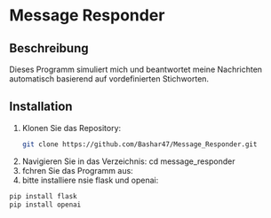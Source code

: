 # Message Responder

## Beschreibung
Dieses Programm simuliert mich und beantwortet meine Nachrichten automatisch basierend auf vordefinierten Stichworten.
## Installation
1. Klonen Sie das Repository:
   ```bash
   git clone https://github.com/Bashar47/Message_Responder.git
2. Navigieren Sie in das Verzeichnis:
cd message_responder
3. fchren Sie das Programm aus:
4. bitte installiere nsie flask und openai:
```bash
pip install flask
pip install openai
```
